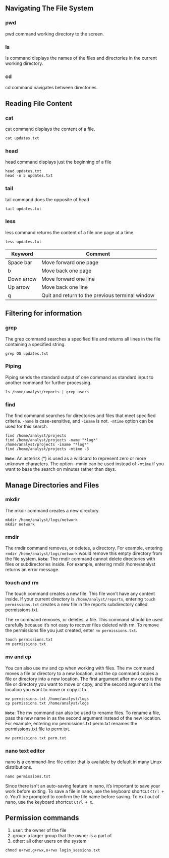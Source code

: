 ## Navigating The File System
### pwd
pwd command working directory to the screen.

### ls
ls command displays the names of the files and directories in the current working directory.

### cd
cd command navigates between directories. 

## Reading File Content
### cat
cat command displays the content of a file. 
```
cat updates.txt
```

### head
head command displays just the beginning of a file
```
head updates.txt
head -n 5 updates.txt
```

### tail
tail command does the opposite of head 
```
tail updates.txt
```

### less
less command returns the content of a file one page at a time. 
```
less updates.txt
```
Keyword | Comment 
--- | --- 
Space bar | Move forward one page 
b | Move back one page 
Down arrow | Move forward one line 
Up arrow | Move back one line 
q | Quit and return to the previous terminal window 

## Filtering for information
### grep
The grep command searches a specified file and returns all lines in the file containing a specified string. 
```
grep OS updates.txt
```

### Piping
Piping sends the standard output of one command as standard input to another command for further processing. 
```
ls /home/analyst/reports | grep users
```

### find 
The find command searches for directories and files that meet specified criteria. `-name` is case-sensitive, and `-iname` is not.  `-mtime` option can be used for this search.
```
find /home/analyst/projects
find /home/analyst/projects -name "*log*"
/home/analyst/projects -iname "*log*"
find /home/analyst/projects -mtime -3
```
**`Note`**: An asterisk (*) is used as a wildcard to represent zero or more unknown characters. The option -mmin can be used instead of `-mtime` if you want to base the search on minutes rather than days.

## Manage Directories and Files
### mkdir
The mkdir command creates a new directory. 
```
mkdir /home/analyst/logs/network
mkdir network
```

### rmdir
The rmdir command removes, or deletes, a directory. For example, entering `rmdir /home/analyst/logs/network` would remove this empty directory from the file system.
**`Note`**: The rmdir command cannot delete directories with files or subdirectories inside. For example, entering rmdir /home/analyst returns an error message.

### touch and rm
The touch command creates a new file. This file won’t have any content inside. If your current directory is `/home/analyst/reports`, entering `touch permissions.txt` creates a new file in the reports subdirectory called permissions.txt.

The `rm` command removes, or deletes, a file. This command should be used carefully because it’s not easy to recover files deleted with rm. To remove the permissions file you just created, enter `rm permissions.txt`. 
```
touch permissions.txt
rm permissions.txt
```

### mv and cp
You can also use mv and cp when working with files. The mv command moves a file or directory to a new location, and the cp command copies a file or directory into a new location. The first argument after mv or cp is the file or directory you want to move or copy, and the second argument is the location you want to move or copy it to.
```
mv permissions.txt /home/analyst/logs
cp permissions.txt /home/analyst/logs
```
**`Note`**: The mv command can also be used to rename files. To rename a file, pass the new name in as the second argument instead of the new location. For example, entering mv permissions.txt perm.txt renames the permissions.txt file to perm.txt.
```
mv permissions.txt perm.txt
```

### nano text editor
nano is a command-line file editor that is available by default in many Linux distributions. 
```
nano permissions.txt
```
Since there isn't an auto-saving feature in nano, it’s important to save your work before exiting. To save a file in nano, use the keyboard shortcut `Ctrl + O`. You’ll be prompted to confirm the file name before saving. To exit out of nano, use the keyboard shortcut `Ctrl + X`.

## Permission commands
1. user: the owner of the file
2. group: a larger group that the owner is a part of
3. other: all other users on the system
```
chmod u+rwx,g+rwx,o+rwx login_sessions.txt
```
